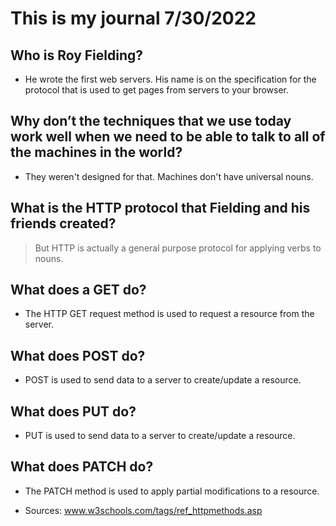 # This is my journal 7/30/2022

## Who is Roy Fielding?

- He wrote the first web servers. His name is on the specification for the protocol that is used to get pages from servers to your browser.

## Why don’t the techniques that we use today work well when we need to be able to talk to all of the machines in the world?

- They weren't designed for that. Machines don't have universal nouns.

## What is the HTTP protocol that Fielding and his friends created?

> But HTTP is actually a general purpose protocol for applying verbs to nouns.

## What does a GET do?

- The HTTP GET request method is used to request a resource from the server. 

## What does POST do?

- POST is used to send data to a server to create/update a resource.

## What does PUT do?

- PUT is used to send data to a server to create/update a resource.

## What does PATCH do?

- The PATCH method is used to apply partial modifications to a resource.

- Sources: www.w3schools.com/tags/ref_httpmethods.asp

